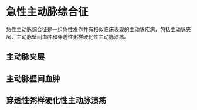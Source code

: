 # 急性主动脉综合征

急性主动脉综合征是一组急性发作并有相似临床表现的主动脉疾病，包括主动脉夹层、主动脉壁间血肿和穿透性粥样硬化性主动脉溃疡。

## 主动脉夹层

## 主动脉壁间血肿

## 穿透性粥样硬化性主动脉溃疡